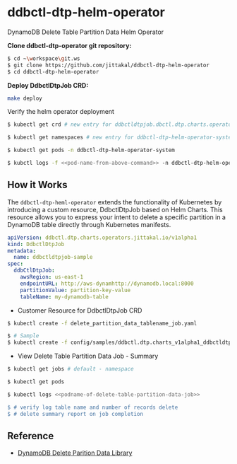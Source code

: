 # ddbctl-dtp-helm-operator

DynamoDB Delete Table Partition Data Helm Operator

**Clone ddbctl-dtp-operator git repository:**

```bash
$ cd ~\workspace\git.ws
$ git clone https://github.com/jittakal/ddbctl-dtp-helm-operator
$ cd ddbctl-dtp-helm-operator
```
**Deploy DdbctlDtpJob CRD:**

```bash
make deploy
```

Verify the helm operator deployment

```bash
$ kubectl get crd # new entry for ddbctldtpjob.dbctl.dtp.charts.operators.jittakal.io/v1alpha1

$ kubectl get namespaces # new entry for ddbctl-dtp-helm-operator-system

$ kubectl get pods -n ddbctl-dtp-helm-operator-system

$ kubctl logs -f <<pod-name-from-above-command>> -n ddbctl-dtp-helm-operator-system
```

## How it Works

The `ddbctl-dtp-heml-operator` extends the functionality of Kubernetes by introducing a custom resource, DdbctlDtpJob based on Helm Charts. This resource allows you to express your intent to delete a specific partition in a DynamoDB table directly through Kubernetes manifests.

```yaml
apiVersion: ddbctl.dtp.charts.operators.jittakal.io/v1alpha1
kind: DdbctlDtpJob
metadata:
  name: ddbctldtpjob-sample
spec:
  ddbCtlDtpJob:
    awsRegion: us-east-1
    endpointURL: http://aws-dynamhttp://dynamodb.local:8000
    partitionValue: partition-key-value
    tableName: my-dynamodb-table
```

- Customer Resource for DdbctlDtpJob CRD

```bash
$ kubectl create -f delete_partition_data_tablename_job.yaml

$ # Sample
$ kubectl create -f config/samples/ddbctl.dtp.charts_v1alpha1_ddbctldtpjob.yaml
```

- View Delete Table Partition Data Job - Summary

```bash
$ kubectl get jobs # default - namespace

$ kubectl get pods

$ kubectl logs <<podname-of-delete-table-partition-data-job>> 

$ # verify log table name and number of records delete 
$ # delete summary report on job completion
```

## Reference

- [DynamoDB Delete Parition Data Library](https://github.com/jittakal/dynamo-partition-delete)
